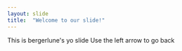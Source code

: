 ```yaml
---
layout: slide
title:  "Welcome to our slide!"
---
```

This is bergerlune's  yo slide
Use the left arrow to go back

